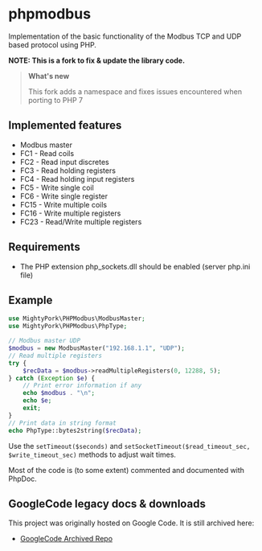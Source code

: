 # phpmodbus

Implementation of the basic functionality of the Modbus TCP and UDP based protocol using PHP. 

**NOTE: This is a fork to fix & update the library code.**

> **What's new**
> 
> This fork adds a namespace and fixes issues encountered when porting to PHP 7


## Implemented features

 * Modbus master
 * FC1 - Read coils 
 * FC2 - Read input discretes
 * FC3 - Read holding registers 
 * FC4 - Read holding input registers 
 * FC5 - Write single coil 
 * FC6 - Write single register
 * FC15 - Write multiple coils
 * FC16 - Write multiple registers
 * FC23 - Read/Write multiple registers


## Requirements

 * The PHP extension php_sockets.dll should be enabled (server php.ini file)

 
## Example

```php
use MightyPork\PHPModbus\ModbusMaster; 
use MightyPork\PHPModbus\PhpType; 

// Modbus master UDP
$modbus = new ModbusMaster("192.168.1.1", "UDP"); 
// Read multiple registers
try {
    $recData = $modbus->readMultipleRegisters(0, 12288, 5); 
} catch (Exception $e) {
    // Print error information if any
    echo $modbus . "\n";
    echo $e;
    exit;
}
// Print data in string format
echo PhpType::bytes2string($recData); 
```

Use the `setTimeout($seconds)` and `setSocketTimeout($read_timeout_sec, $write_timeout_sec)` methods to adjust wait times.

Most of the code is (to some extent) commented and documented with PhpDoc.


## GoogleCode legacy docs & downloads

This project was originally hosted on Google Code. It is still archived here:

* [GoogleCode Archived Repo](http://code.google.com/p/phpmodbus)

